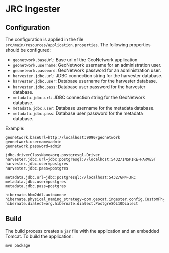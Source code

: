# JRC Ingester

## Configuration

The configuration is applied in the file `src/main/resources/application.properties`. The following properties should be configured:

- `geonetwork.baseUrl`: Base url of the GeoNetwork application
- `geonetwork.username`: GeoNetwork username for an administration user.
- `geonetwork.password`: GeoNetwork password for an administration user.
- `harvester.jdbc.url`: JDBC connection string for the harvester database.
- `harvester.jdbc.user`: Database username for the harvester database.
- `harvester.jdbc.pass`: Database user password for the harvester database.
- `metadata.jdbc.url`: JDBC connection string for the GeoNetwork database.
- `metadata.jdbc.user`: Database username for the metadata database.
- `metadata.jdbc.pass`: Database user password for the metadata database.

Example:

```
geonetwork.baseUrl=http://localhost:9090/geonetwork
geonetwork.username=admin
geonetwork.password=admin

jdbc.driverClassName=org.postgresql.Driver
harvester.jdbc.url=jdbc:postgresql://localhost:5432/INSPIRE-HARVEST
harvester.jdbc.user=postgres
harvester.jdbc.pass=postgres

metadata.jdbc.url=jdbc:postgresql://localhost:5432/GN4-JRC
metadata.jdbc.user=postgres
metadata.jdbc.pass=postgres

hibernate.hbm2ddl.auto=none
hibernate.physical_naming_strategy=com.geocat.ingester.config.CustomPhysicalNamingStrategy
hibernate.dialect=org.hibernate.dialect.PostgreSQL10Dialect
```

## Build

The build process creates a `jar` file with the application and an embedded Tomcat. To build the application:

```
mvn package
```
